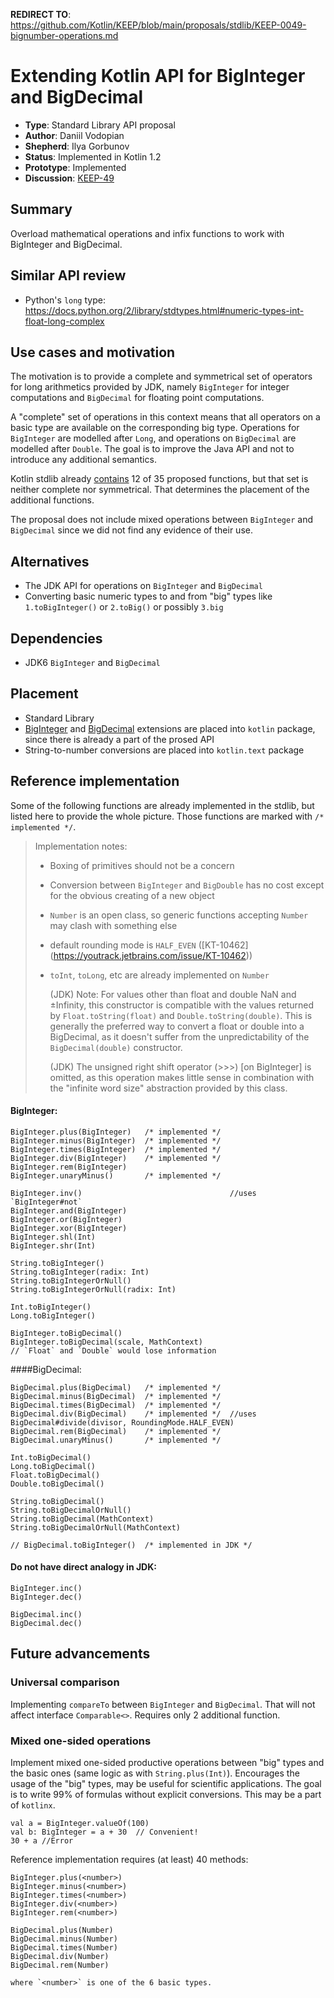 **REDIRECT TO**: https://github.com/Kotlin/KEEP/blob/main/proposals/stdlib/KEEP-0049-bignumber-operations.md


# Extending Kotlin API for BigInteger and BigDecimal

* **Type**: Standard Library API proposal
* **Author**: Daniil Vodopian
* **Shepherd**: Ilya Gorbunov
* **Status**: Implemented in Kotlin 1.2
* **Prototype**: Implemented
* **Discussion**: [KEEP-49](https://github.com/Kotlin/KEEP/issues/49)


## Summary

Overload mathematical operations and infix functions to work with BigInteger and BigDecimal.

## Similar API review

* Python's `long` type: https://docs.python.org/2/library/stdtypes.html#numeric-types-int-float-long-complex

## Use cases and motivation

The motivation is to provide a complete and symmetrical set of operators for long arithmetics provided by JDK, namely `BigInteger` for integer computations and `BigDecimal` for floating point computations. 

A "complete" set of operations in this context means that all operators on a basic type are available on the corresponding big type. Operations for `BigInteger` are modelled after `Long`, and operations on `BigDecimal` are modelled after `Double`. The goal is to improve the Java API and not to introduce any additional semantics.

Kotlin stdlib already [contains](https://github.com/JetBrains/kotlin/blob/master/libraries/stdlib/src/kotlin/util/BigNumbers.kt) 12 of 35 proposed functions, but that set is neither complete nor symmetrical. That determines the placement of the additional functions.  

The proposal does not include mixed operations between `BigInteger` and `BigDecimal` since we did not find any evidence of their use.

## Alternatives

* The JDK API for operations on `BigInteger` and `BigDecimal`
* Converting basic numeric types to and from "big" types like `1.toBigInteger()` or `2.toBig()` or possibly `3.big`

## Dependencies

* JDK6 `BigInteger` and `BigDecimal`

## Placement

* Standard Library
* [BigInteger](https://kotlinlang.org/api/latest/jvm/stdlib/kotlin/java.math.-big-integer/) and [BigDecimal](https://kotlinlang.org/api/latest/jvm/stdlib/kotlin/java.math.-big-decimal/)
  extensions are placed into `kotlin` package, since there is already a part of the prosed API 
* String-to-number conversions are placed into `kotlin.text` package

## Reference implementation

Some of the following functions are already implemented in the stdlib, but listed here to provide the whole picture. Those functions are marked with `/* implemented */`.

>Implementation notes:
>
> - Boxing of primitives should not be a concern
> - Conversion between `BigInteger` and `BigDouble` has no cost except for the obvious creating of a new object
> - `Number` is an open class, so generic functions accepting `Number` may clash with something else
> - default rounding mode is `HALF_EVEN` ([KT-10462] (https://youtrack.jetbrains.com/issue/KT-10462))
> - `toInt`, `toLong`, etc are already implemented on `Number`
>
>   (JDK) Note: For values other than float and double NaN and ±Infinity, this constructor is compatible with the values returned by `Float.toString(float)` and `Double.toString(double)`. This is generally the preferred way to convert a float or double into a BigDecimal, as it doesn't suffer from the unpredictability of the `BigDecimal(double)` constructor.
>
>   (JDK) The unsigned right shift operator (>>>) [on BigInteger] is omitted, as this operation makes little sense in combination with the "infinite word size" abstraction provided by this class.

#### BigInteger:

    BigInteger.plus(BigInteger)   /* implemented */
    BigInteger.minus(BigInteger)  /* implemented */
    BigInteger.times(BigInteger)  /* implemented */
    BigInteger.div(BigInteger)    /* implemented */
    BigInteger.rem(BigInteger) 
    BigInteger.unaryMinus()       /* implemented */
    
    BigInteger.inv()                                 //uses `BigInteger#not`
    BigInteger.and(BigInteger)
    BigInteger.or(BigInteger)
    BigInteger.xor(BigInteger)
    BigInteger.shl(Int)
    BigInteger.shr(Int)
    
    String.toBigInteger()
    String.toBigInteger(radix: Int)
    String.toBigIntegerOrNull()
    String.toBigIntegerOrNull(radix: Int)
    
    Int.toBigInteger()
    Long.toBigInteger()
    
    BigInteger.toBigDecimal()
    BigInteger.toBigDecimal(scale, MathContext)
    // `Float` and `Double` would lose information
    
####BigDecimal:

    BigDecimal.plus(BigDecimal)   /* implemented */
    BigDecimal.minus(BigDecimal)  /* implemented */
    BigDecimal.times(BigDecimal)  /* implemented */
    BigDecimal.div(BigDecimal)    /* implemented */  //uses BigDecimal#divide(divisor, RoundingMode.HALF_EVEN)
    BigDecimal.rem(BigDecimal)    /* implemented */ 
    BigDecimal.unaryMinus()       /* implemented */

    Int.toBigDecimal() 
    Long.toBigDecimal() 
    Float.toBigDecimal() 
    Double.toBigDecimal()
     
    String.toBigDecimal()
    String.toBigDecimalOrNull()
    String.toBigDecimal(MathContext)
    String.toBigDecimalOrNull(MathContext)
    
    // BigDecimal.toBigInteger()  /* implemented in JDK */
    
#### Do not have direct analogy in JDK:

    BigInteger.inc()
    BigInteger.dec()

    BigDecimal.inc()
    BigDecimal.dec()
	
## Future advancements

### Universal comparison

Implementing `compareTo` between `BigInteger` and `BigDecimal`. That will not affect interface  `Comparable<>`. Requires only 2 additional function.

### Mixed one-sided operations

Implement mixed one-sided productive operations between "big" types and the basic ones (same logic as with `String.plus(Int)`). Encourages the usage of the "big" types, may be useful for scientific applications. The goal is to write 99% of formulas without explicit conversions. This may be a part of  `kotlinx`.

    val a = BigInteger.valueOf(100)
    val b: BigInteger = a + 30  // Convenient!
    30 + a //Error

Reference implementation requires (at least) 40 methods:

    BigInteger.plus(<number>)
    BigInteger.minus(<number>)
    BigInteger.times(<number>)
    BigInteger.div(<number>)
    BigInteger.rem(<number>)
	
    BigDecimal.plus(Number)
    BigDecimal.minus(Number)
    BigDecimal.times(Number)
    BigDecimal.div(Number)
    BigDecimal.rem(Number)
    
    where `<number>` is one of the 6 basic types. 
